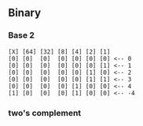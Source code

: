 ## Binary

### Base 2
```
[X] [64] [32] [8] [4] [2] [1]
[0] [0]  [0]  [0] [0] [0] [0] <-- 0
[0] [0]  [0]  [0] [0] [0] [1] <-- 1
[0] [0]  [0]  [0] [0] [1] [0] <-- 2
[0] [0]  [0]  [0] [0] [1] [1] <-- 3
[0] [0]  [0]  [0] [1] [0] [0] <-- 4
[1] [0]  [0]  [0] [1] [0] [0] <-- -4
```

### two's complement
